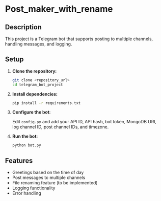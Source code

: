 # Post_maker_with_rename

## Description

This project is a Telegram bot that supports posting to multiple channels, handling messages, and logging.

## Setup

1. **Clone the repository:**

    ```bash
    git clone <repository_url>
    cd telegram_bot_project
    ```

2. **Install dependencies:**

    ```bash
    pip install -r requirements.txt
    ```

3. **Configure the bot:**

    Edit `config.py` and add your API ID, API hash, bot token, MongoDB URI, log channel ID, post channel IDs, and timezone.

4. **Run the bot:**

    ```bash
    python bot.py
    ```

## Features

- Greetings based on the time of day
- Post messages to multiple channels
- File renaming feature (to be implemented)
- Logging functionality
- Error handling
